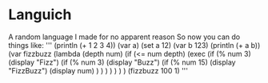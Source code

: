 # Languich
A random language I made for no apparent reason
So now you can do things like:
'''
(println (+ 1 2 3 4))
(var a)
(set a 12)
(var b 123)
(println (+ a b))
(var fizzbuzz 
  (lambda (depth num) 
    (if (<= num depth)
      (exec 
        (if (% num 3) (display "Fizz")
          (if (% num 3) (display "Buzz")
            (if (% num 15) (display "FizzBuzz")
              (display num)
            )
          )
        )
      )
    )
  )
)
(fizzbuzz 100 1)
'''